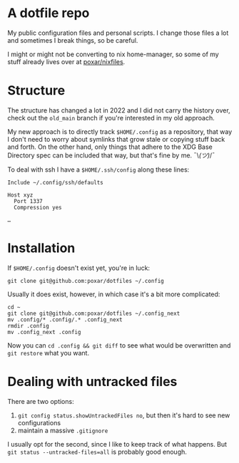 # A dotfile repo

My public configuration files and personal scripts. I change those files a lot
and sometimes I break things, so be careful.

I might or might not be converting to nix home-manager, so some of my stuff
already lives over at [poxar/nixfiles](https://github.com/poxar/nixfiles).

# Structure

The structure has changed a lot in 2022 and I did not carry the history over,
check out the `old_main` branch if you're interested in my old approach.

My new approach is to directly track `$HOME/.config` as a repository, that way
I don't need to worry about symlinks that grow stale or copying stuff back and
forth. On the other hand, only things that adhere to the XDG Base Directory
spec can be included that way, but that's fine by me. ¯\\_(ツ)_/¯

To deal with ssh I have a `$HOME/.ssh/config` along these lines:

```
Include ~/.config/ssh/defaults

Host xyz
  Port 1337
  Compression yes

…
```

# Installation

If `$HOME/.config` doesn't exist yet, you're in luck:

```
git clone git@github.com:poxar/dotfiles ~/.config
```

Usually it does exist, however, in which case it's a bit more complicated:

```
cd ~
git clone git@github.com:poxar/dotfiles ~/.config_next
mv .config/* .config/.* .config_next
rmdir .config
mv .config_next .config
```

Now you can `cd .config && git diff` to see what would be overwritten and
`git restore` what you want.

# Dealing with untracked files

There are two options:

1. `git config status.showUntrackedFiles no`, but then it's hard to see new configurations
2. maintain a massive `.gitignore`

I usually opt for the second, since I like to keep track of what happens. But
`git status --untracked-files=all` is probably good enough.
